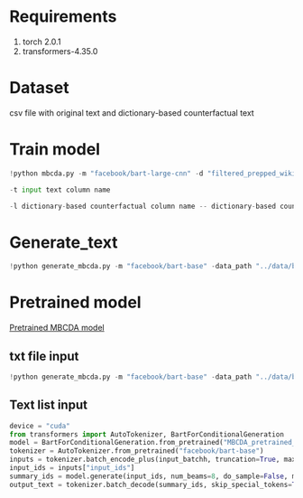 


# Requirements
1. torch 2.0.1
2. transformers-4.35.0

# Dataset
csv file with original text and dictionary-based counterfactual text

# Train model
```python
!python mbcda.py -m "facebook/bart-large-cnn" -d "filtered_prepped_wiki_6.csv" -t "text" -l "flipped_text" -s 0.9 -c "cuda" -mode "train"

-t input text column name

-l dictionary-based counterfactual column name -- dictionary-based counterfactuals from eg. [Maudslay et al. 2019](https://github.com/rowanhm/counterfactual-data-substitution/tree/master)
```
# Generate_text
```python
!python generate_mbcda.py -m "facebook/bart-base" -data_path "../data/bias_in_bios_original" -model_path "pretrained_MBCDA_epoch_1" -mode "generate" -device "cuda"
```
# Pretrained model

[Pretrained MBCDA model](https://drive.google.com/drive/folders/1nG7Hr0GJCa-NDEIMtpv3DpffUuCbK3p0?usp=drive_link)

## txt file input
```python
!python generate_mbcda.py -m "facebook/bart-base" -data_path "../data/bias_in_bios_original" -model_path "pretrained_MBCDA_epoch_1" -num_beams 10 -mode "generate" -device "cuda"```
```

## Text list input
```python
device = "cuda"
from transformers import AutoTokenizer, BartForConditionalGeneration
model = BartForConditionalGeneration.from_pretrained("MBCDA_pretrained_model").to(device).eval()
tokenizer = AutoTokenizer.from_pretrained("facebook/bart-base")
inputs = tokenizer.batch_encode_plus(input_batchh, truncation=True, max_length=300, return_tensors="pt", padding=True).to(device)
input_ids = inputs["input_ids"]
summary_ids = model.generate(input_ids, num_beams=8, do_sample=False, min_length=0, max_length=200)
output_text = tokenizer.batch_decode(summary_ids, skip_special_tokens=True, clean_up_tokenization_spaces=False)
```
